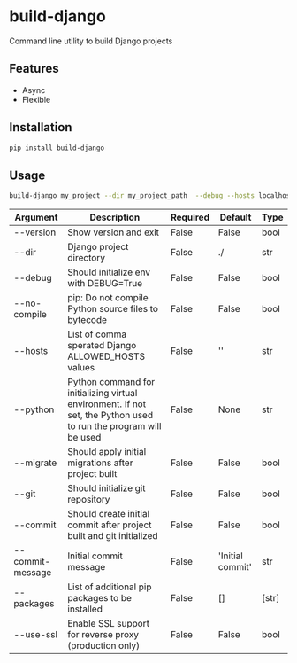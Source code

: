 # build-django

Command line utility to build Django projects

## Features

- Async
- Flexible

## Installation 
```bash
pip install build-django
```

## Usage
```bash
build-django my_project --dir my_project_path  --debug --hosts localhost,127.0.0.1,example.com --python python3  --migrate --git --commit --commit-message "My first commit!" --packages bjcli djangorestframework

```

| Argument | Description | Required | Default | Type |
| ------ | ------ | ------ | ------ | ------ |
| --version | Show version and exit | False | False | bool
| --dir | Django project directory | False | ./ | str
| --debug | Should initialize env with DEBUG=True | False | False | bool 
| --no-compile | pip: Do not compile Python source files to bytecode | False | False | bool 
| --hosts | List of comma sperated Django ALLOWED_HOSTS values | False | '' | str
| --python | Python command for initializing virtual environment. If not set, the Python used to run the program will be used | False | None | str
| --migrate | Should apply initial migrations after project built | False | False | bool
| --git | Should initialize git repository | False | False | bool
| --commit | Should create initial commit after project built and git initialized | False | False | bool
| --commit-message | Initial commit message | False | 'Initial commit' | str
| --packages | List of additional pip packages to be installed | False | [] | [str]
| --use-ssl | Enable SSL support for reverse proxy (production only) | False | False | bool
